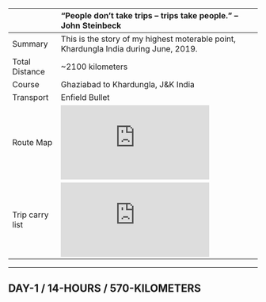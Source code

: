 | | “People don’t take trips – trips take people.” – John Steinbeck|
| :--- | :--- |
| Summary | This is the story of my highest moterable point, Khardungla India during June, 2019.|
| Total Distance | ~2100 kilometers |
| Course | Ghaziabad to Khardungla, J&K India |
| Transport | Enfield Bullet |
| Route Map |![](https://github.com/inbravo/travel/blob/master/january-2019/route.md)|
| Trip carry list |![](https://github.com/inbravo/travel/blob/master/january-2019/carry-list.md)|

---

##  DAY-1 / 14-HOURS / 570-KILOMETERS


